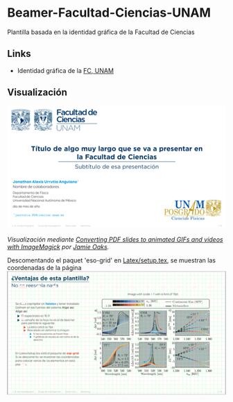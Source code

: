 # Beamer-Facultad-Ciencias-UNAM
Plantilla basada en la identidad gráfica de la Facultad de Ciencias

## Links

-  Identidad gráfica de la  [FC, UNAM](https://www.fciencias.unam.mx/sites/default/files/2020-10/Manual-Identidad-Visual-FC-2020.pdf)

## Visualización

![Slides animated](template-UNAMFC.gif)

*Visualización mediante [Converting PDF slides to animated GIFs and videos with ImageMagick](http://phyletica.org/imagemagick/) por [Jamie Oaks](http://github.com/joaks1).*

Descomentando el paquet 'eso-grid' en [Latex/setup.tex](Latex/setup.tex), se muestran las coordenadas de la página
![Grid](template-UNAMFC-GRID.png)
